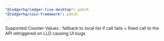 ```yaml
---
"@ledgerhq/ledger-live-desktop": patch
"@ledgerhq/coin-framework": patch
---
```


Supported Counter Values : fallback to local list if call fails + fixed call to the API retriggered on LLD causing UI bugs
